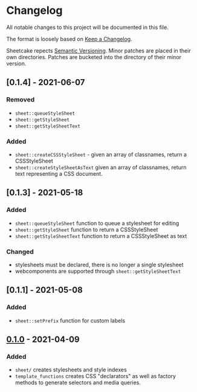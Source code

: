 # Changelog

All notable changes to this project will be documented in this file.

The format is loosely based on
[Keep a Changelog](https://keepachangelog.com/en/1.0.0/).

Sheetcake repects [Semantic Versioning](https://semver.org/spec/v2.0.0.html).
Minor patches are placed in their own directories. Patches are bucketed into the
directory of their minor version.

## [0.1.4] - 2021-06-07

### Removed

- `sheet::queueStyleSheet`
- `sheet::getStyleSheet`
- `sheet::getStyleSheetText` 

### Added

- `sheet::createCSSStyleSheet` - given an array of classnames, return a CSSStyleSheet
- `sheet::createStyleSheetAsText` given an array of classnames, return text representing a CSS document.

## [0.1.3] - 2021-05-18

### Added

- `sheet::queueStyleSheet` function to queue a stylesheet for editing
- `sheet::getStyleSheet` function to return a CSSStyleSheet
- `sheet::getStyleSheetText` function to return a CSSStyleSheet as text

### Changed

- stylesheets must be declared, there is no longer a single stylesheet
- webcomponents are supported through `sheet::getStyleSheetText`

## [0.1.1] - 2021-05-08

### Added

- `sheet::setPrefix` function for custom labels

## [0.1.0] - 2021-04-09

### Added

- `sheet/` creates stylesheets and style indexes
- `template_functions` creates CSS "declarators" as well as factory methods to
  generate selectors and media queries.

[0.1.0]: https://github.com/taylor-vann/sheetcake/v0.1
